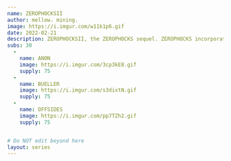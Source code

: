 ```yaml
---
name: ZEROPHOCKSII
author: mellow. mining.
image: https://i.imgur.com/w11k1p6.gif
date: 2022-02-21
description: ZEROPHOCKSII, the ZEROPHOCKS sequel. ZEROPHOCKS incorporate glitch stylings paired with pop and NFT culture.  Grail issuance is 50; original buyers of grail card receive all subassets via airdrop within 24 hours of purchase (usually sooner).    
subs: 30
  -
    name: ANON
    image: https://i.imgur.com/3cp3kE8.gif
    supply: 75
  -
    name: BUELLER
    image: https://i.imgur.com/s3dixtN.gif
    supply: 75
  -
    name: OFFSIDES
    image: https://i.imgur.com/pp7TZh2.gif
    supply: 75


# Do NOT edit beyond here
layout: series
---
```

